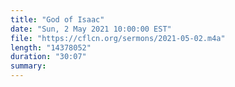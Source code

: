 ```yaml
---
title: "God of Isaac"
date: "Sun, 2 May 2021 10:00:00 EST"
file: "https://cflcn.org/sermons/2021-05-02.m4a"
length: "14378052"
duration: "30:07"
summary: 
---
```

